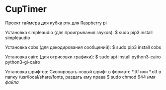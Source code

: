 # CupTimer
Проект таймера для кубка ртк для Raspberry pi

Установка simpleaudio (для проигрывания звуков):
$ sudo pip3 install simpleaudio

Установка cobs (для декодирования сообщений):
$ sudo pip3 install cobs

Установка cairo (для отрисовки графики):
$ sudo apt install python3-cairo python3-gi-cairo

Установка шрифтов:
Скопировать новый шрифт в формате *.ttf или *.otf в папку /usr/local/share/fonts,
раздать ему права 
$ sudo chmod 644 *имя файла*
